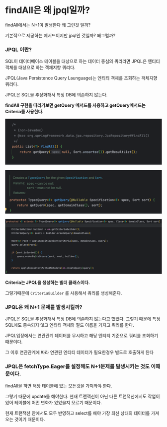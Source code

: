 # findAll은 왜 jpql일까?

findAll에서는 N+1이 발생한다 왜 그런것 일까?

기본적으로 제공하는 메서드이지만 jpql인 것일까? 왜그럴까?

### JPQL 이란?

SQL이 데이터베이스 테이블을 대상으로 하는 데이터 중심의 쿼리라면 JPQL은 엔티티 객체를 대상으로 하는 객체지향 쿼리다.

JPQL(Java Persistence Query Launguage)는 엔티티 객체를 조회하는 객체지향 쿼리다.

JPQL은 SQL을 추상화해서 특정 DB에 의존하지 않는다.

**findAll 구현을 따라가보면 getQuery 메서드를 사용하고 getQuery메서드는 Criteria를 사용한다.**

![1.png](img%2FfindAll%EC%9D%80%20%EC%99%9C%20jpql%EC%9D%BC%EA%B9%8C%3F%20image%2F1.png)

![2.png](img%2FfindAll%EC%9D%80%20%EC%99%9C%20jpql%EC%9D%BC%EA%B9%8C%3F%20image%2F2.png)

![3.png](img%2FfindAll%EC%9D%80%20%EC%99%9C%20jpql%EC%9D%BC%EA%B9%8C%3F%20image%2F3.png)

**Criteria는 JPQL을 생성하는 빌더 클래스이다.**

그렇기때문에 `CriteriaBuilder` 를 사용해서 쿼리를 생성해준다.

### JPQL은 왜 N+1 문제를 발생시킬까?

JPQL은 SQL을 추상화해서 특정 DB에 의존하지 않는다고 했었다. 그렇기 때문에 특정 SQL에도 종속되지 않고 엔티티 객체와 필드 이름을 가지고 쿼리를 한다.

JPQL입장에서는 연관관계 데이터를 무시하고 해당 엔티티 기준으로 쿼리를 조회하기 때문이다.

그 이후 연관관계에 따라 연관된 엔티티 데이터가 필요한경우 별도로 호출하게 된다

### JPQL은 fetchType.Eager를 설정해도 N+1문제를 발생시키는 것도 이때문이다.

findAll을 하면 해당 테이블에 있는 모든것을 가져와야 한다.

그렇기 때문에 update를 해야한다. 현재 트랜잭션이 아닌 다른 트랜잭션에서도 작업이 있어 테이블에 어떤 변화가 있었을지 모르기 때문이다.

현재 트랜잭션 안에서도 모두 반영하고 select를 해야 가장 최신 상태의 데이터를 가져오는 것이기 때문이다.